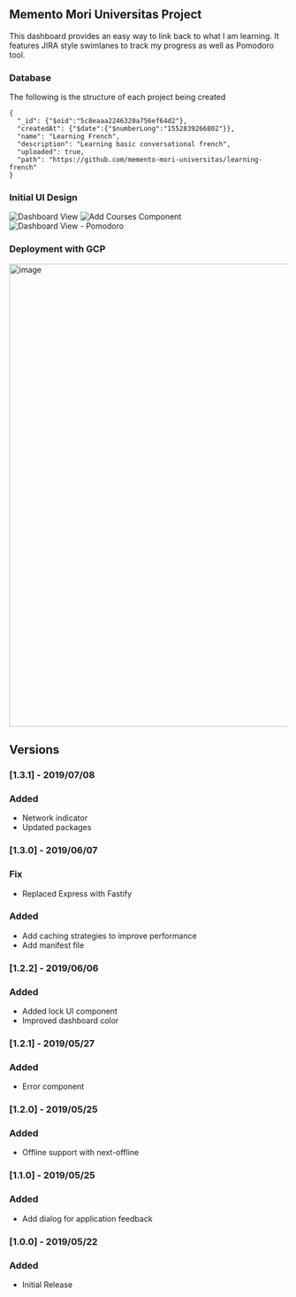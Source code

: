 ## Memento Mori Universitas Project

This dashboard provides an easy way to link back to what I am learning. It features JIRA style swimlanes to track my progress
as well as Pomodoro tool.

### Database

The following is the structure of each project being created

```
{
  "_id": {"$oid":"5c8eaaa2246320a756ef64d2"},
  "createdAt": {"$date":{"$numberLong":"1552839266802"}},
  "name": "Learning French",
  "description": "Learning basic conversational french",
  "uploaded": true,
  "path": "https://github.com/memento-mori-universitas/learning-french"
}
```

### Initial UI Design

![Dashboard View](https://user-images.githubusercontent.com/1566236/56462103-4cb44f80-638b-11e9-8259-14d0b8e0c937.png)
![Add Courses Component](https://user-images.githubusercontent.com/1566236/56462102-4cb44f80-638b-11e9-8aac-58952b05fdc3.png)
![Dashboard View - Pomodoro](https://user-images.githubusercontent.com/1566236/56462101-4cb44f80-638b-11e9-9e4b-ddb2662ebcc8.png)

### Deployment with GCP

<img width="836" alt="image" src="https://user-images.githubusercontent.com/1566236/57993924-f8cf8000-7a88-11e9-9504-47b14e85c82d.png">

## Versions

### [1.3.1] - 2019/07/08
### Added
- Network indicator
- Updated packages

### [1.3.0] - 2019/06/07
### Fix
- Replaced Express with Fastify
### Added
- Add caching strategies to improve performance
- Add manifest file

### [1.2.2] - 2019/06/06
### Added
- Added lock UI component
- Improved dashboard color

### [1.2.1] - 2019/05/27
### Added
- Error component

### [1.2.0] - 2019/05/25
### Added
- Offline support with next-offline

### [1.1.0] - 2019/05/25
### Added
- Add dialog for application feedback

### [1.0.0] - 2019/05/22
### Added
- Initial Release